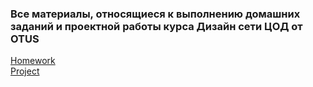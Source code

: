 ### Все материалы, относящиеся к выполнению домашних заданий и проектной работы курса Дизайн сети ЦОД от OTUS

  [Homework](https://github.com/R0gerWilco/OTUS_DC/tree/main/Homework)  
  [Project](https://github.com/R0gerWilco/OTUS_DC/tree/main/Project)
